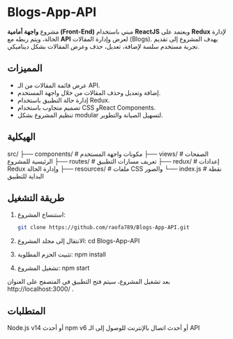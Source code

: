 # Blogs-App-API

مشروع **واجهة أمامية (Front-End)** مبني باستخدام **ReactJS** ويعتمد على **Redux** لإدارة الحالة، ويتم ربطه مع **API** لعرض وإدارة المقالات (Blogs). يهدف المشروع إلى تقديم تجربة مستخدم سلسة لإضافة، تعديل، حذف وعرض المقالات بشكل ديناميكي.

## المميزات

- عرض قائمة المقالات من الـ API.
- إضافة وتعديل وحذف المقالات من خلال واجهة المستخدم.
- إدارة حالة التطبيق باستخدام Redux.
- تصميم متجاوب باستخدام CSS وReact Components.
- تنظيم المشروع بشكل modular لتسهيل الصيانة والتطوير.

## الهيكلية
src/
├── components/ # مكونات واجهة المستخدم
├── views/ # الصفحات الرئيسية للمشروع
├── routes/ # تعريف مسارات التطبيق
├── redux/ # إعدادات Redux وإدارة الحالة
├── resources/ # ملفات CSS والصور
└── index.js # نقطة البداية للتطبيق


## طريقة التشغيل
1. استنساخ المشروع:
   ```bash
   git clone https://github.com/raofa789/Blogs-App-API.git
2. الانتقال إلى مجلد المشروع:
cd Blogs-App-API

3. تثبيت الحزم المطلوبة:
npm install

4. تشغيل المشروع:
npm start

بعد تشغيل المشروع، سيتم فتح التطبيق في المتصفح على العنوان http://localhost:3000/
.

## المتطلبات

Node.js v14 أو أحدث
npm v6 أو أحدث
اتصال بالإنترنت للوصول إلى الـ API
